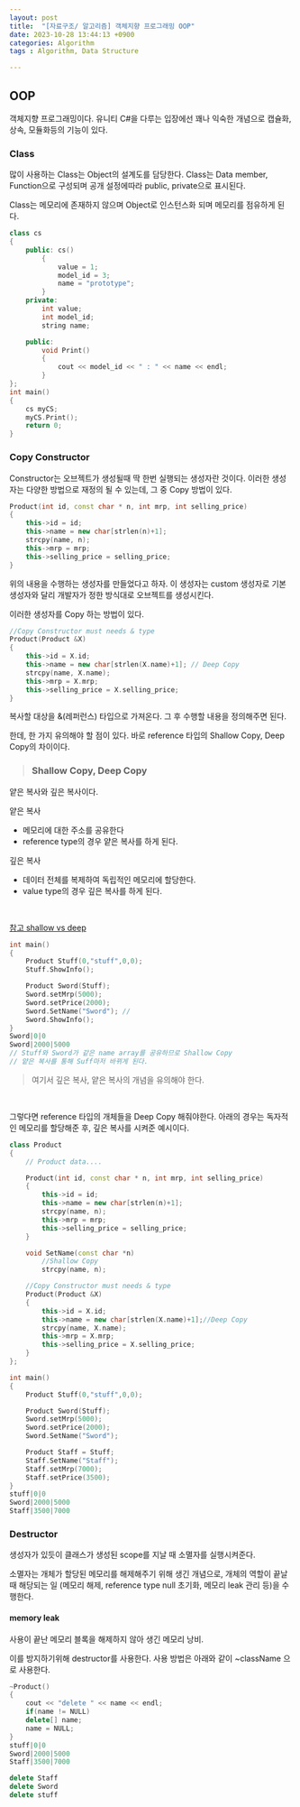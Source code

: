 ```yaml
---
layout: post
title:  "[자료구조/ 알고리즘] 객체지향 프로그래밍 OOP"
date: 2023-10-28 13:44:13 +0900
categories: Algorithm
tags : Algorithm, Data Structure

---
```

## OOP
객체지향 프로그래밍이다.
유니티 C#을 다루는 입장에선 꽤나 익숙한 개념으로
캡슐화, 상속, 모듈화등의 기능이 있다.


### Class
많이 사용하는 Class는 Object의 설계도를 담당한다.
 Class는 Data member, Function으로 구성되며 공개 설정에따라 public, private으로 표시된다.

Class는 메모리에 존재하지 않으며 Object로 인스턴스화 되며 메모리를 점유하게 된다.

```cpp
class cs
{
    public: cs()
        {
            value = 1;
            model_id = 3;
            name = "prototype";
        }
    private:
        int value;
        int model_id;
        string name;

    public:
        void Print()
        {
            cout << model_id << " : " << name << endl;
        }
};
int main()
{
    cs myCS;
    myCS.Print();
    return 0;
}
```

### Copy Constructor

Constructor는 오브젝트가 생성될때 딱 한번 실행되는 생성자란 것이다.
이러한 생성자는 다양한 방법으로 재정의 될 수 있는데, 그 중 Copy 방법이 있다.

```cpp
Product(int id, const char * n, int mrp, int selling_price)
{
    this->id = id;
    this->name = new char[strlen(n)+1];
    strcpy(name, n);
    this->mrp = mrp;
    this->selling_price = selling_price;
}
```
위의 내용을 수행하는 생성자를 만들었다고 하자.
이 생성자는 custom 생성자로 기본 생성자와 달리 개발자가 정한 방식대로 오브젝트를 생성시킨다.

이러한 생성자를 Copy 하는 방법이 있다.

```cpp
//Copy Constructor must needs & type
Product(Product &X)
{
    this->id = X.id;
    this->name = new char[strlen(X.name)+1]; // Deep Copy
    strcpy(name, X.name);
    this->mrp = X.mrp;
    this->selling_price = X.selling_price;
}
```
복사할 대상을 &(레퍼런스) 타입으로 가져온다.
그 후 수행할 내용을 정의해주면 된다.

한데, 한 가지 유의해야 할 점이 있다.
바로 reference 타입의 Shallow Copy, Deep Copy의 차이이다.


>### Shallow Copy, Deep Copy
얕은 복사와 깊은 복사이다.

얕은 복사
- 메모리에 대한 주소를 공유한다
- reference type의 경우 얕은 복사를 하게 된다.

깊은 복사
-   데이터 전체를 복제하여 독립적인 메모리에 할당한다.
-   value type의 경우 깊은 복사를 하게 된다.

<br>

[참고 shallow vs deep](https://velog.io/@ellyheetov/Shallow-Copy-VS-Deep-Copy)

```cpp
int main()
{
    Product Stuff(0,"stuff",0,0);
    Stuff.ShowInfo();

    Product Sword(Stuff);
    Sword.setMrp(5000);
    Sword.setPrice(2000);
    Sword.SetName("Sword"); //
    Sword.ShowInfo();
}
Sword|0|0
Sword|2000|5000
// Stuff와 Sword가 같은 name array를 공유하므로 Shallow Copy
// 얕은 복사를 통해 Suff마저 바뀌게 된다.
```
> 여기서 깊은 복사, 얕은 복사의 개념을 유의해야 한다.

<br>

그렇다면 reference 타입의 개체들을 Deep Copy  해줘야한다.
아래의 경우는 독자적인 메모리를 할당해준 후, 깊은 복사를 시켜준 예시이다.

```cpp
class Product
{
	// Product data....

    Product(int id, const char * n, int mrp, int selling_price)
    {
        this->id = id;
        this->name = new char[strlen(n)+1];
        strcpy(name, n);
        this->mrp = mrp;
        this->selling_price = selling_price;
    }

    void SetName(const char *n)
        //Shallow Copy
        strcpy(name, n);

    //Copy Constructor must needs & type
    Product(Product &X)
    {
        this->id = X.id;
        this->name = new char[strlen(X.name)+1];//Deep Copy
        strcpy(name, X.name);
        this->mrp = X.mrp;
        this->selling_price = X.selling_price;
    }
};

int main()
{
    Product Stuff(0,"stuff",0,0);

    Product Sword(Stuff);
    Sword.setMrp(5000);
    Sword.setPrice(2000);
    Sword.SetName("Sword");

    Product Staff = Stuff;
    Staff.SetName("Staff");
    Staff.setMrp(7000);
    Staff.setPrice(3500);
}
stuff|0|0
Sword|2000|5000
Staff|3500|7000
```
### Destructor
생성자가 있듯이 클래스가 생성된 scope를 지날 때 소멸자를 실행시켜준다.

소멸자는 개체가 할당된 메모리를 해제해주기 위해 생긴 개념으로, 개체의 역할이 끝날때 해당되는 일 (메모리 해제, reference type null 초기화, 메모리 leak 관리 등)을 수행한다.

#### memory leak
사용이 끝난 메모리 블록을 해제하지 않아 생긴 메모리 낭비.
<br>

이를 방지하기위해 destructor를 사용한다.
사용 방법은 아래와 같이 ~className 으로 사용한다.
```cpp
~Product()
{
    cout << "delete " << name << endl;
    if(name != NULL)
    delete[] name;
    name = NULL;
}
stuff|0|0      
Sword|2000|5000
Staff|3500|7000

delete Staff
delete Sword
delete stuff
```
